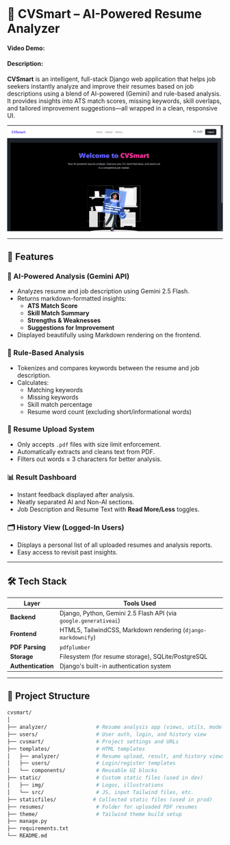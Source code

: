 # 💼 CVSmart – AI-Powered Resume Analyzer
#### Video Demo:  <URL HERE>
#### Description:
**CVSmart** is an intelligent, full-stack Django web application that helps job seekers instantly analyze and improve their resumes based on job descriptions using a blend of AI-powered (Gemini) and rule-based analysis. It provides insights into ATS match scores, missing keywords, skill overlaps, and tailored improvement suggestions—all wrapped in a clean, responsive UI.

![CVSmart Home Page](cvsmart/static/img/project_home.png)

---

## 🚀 Features

### 🤖 AI-Powered Analysis (Gemini API)
- Analyzes resume and job description using Gemini 2.5 Flash.
- Returns markdown-formatted insights:
  - **ATS Match Score**
  - **Skill Match Summary**
  - **Strengths & Weaknesses**
  - **Suggestions for Improvement**
- Displayed beautifully using Markdown rendering on the frontend.

### 🧠 Rule-Based Analysis
- Tokenizes and compares keywords between the resume and job description.
- Calculates:
  - Matching keywords
  - Missing keywords
  - Skill match percentage
  - Resume word count (excluding short/informational words)

### 📄 Resume Upload System
- Only accepts `.pdf` files with size limit enforcement.
- Automatically extracts and cleans text from PDF.
- Filters out words ≤ 3 characters for better analysis.

### 📊 Result Dashboard
- Instant feedback displayed after analysis.
- Neatly separated AI and Non-AI sections.
- Job Description and Resume Text with **Read More/Less** toggles.

### 🗂️ History View (Logged-In Users)
- Displays a personal list of all uploaded resumes and analysis reports.
- Easy access to revisit past insights.

---

## 🛠️ Tech Stack

| Layer          | Tools Used                                     |
|----------------|------------------------------------------------|
| **Backend**    | Django, Python, Gemini 2.5 Flash API (via `google.generativeai`) |
| **Frontend**   | HTML5, TailwindCSS, Markdown rendering (`django-markdownify`) |
| **PDF Parsing**| `pdfplumber`                                   |
| **Storage**    | Filesystem (for resume storage), SQLite/PostgreSQL |
| **Authentication** | Django's built-in authentication system     |

---

## 📁 Project Structure

```bash
cvsmart/
│
├── analyzer/                # Resume analysis app (views, utils, models)
├── users/                   # User auth, login, and history view
├── cvsmart/                 # Project settings and URLs
├── templates/               # HTML templates
│   ├── analyzer/            # Resume upload, result, and history views
│   ├── users/               # Login/register templates
│   └── components/          # Reusable UI blocks
├── static/                  # Custom static files (used in dev)
│   ├── img/                 # Logos, illustrations
│   └── src/                 # JS, input Tailwind files, etc.
├── staticfiles/            # Collected static files (used in prod)
├── resumes/                 # Folder for uploaded PDF resumes
├── theme/                   # Tailwind theme build setup
├── manage.py
├── requirements.txt
└── README.md
